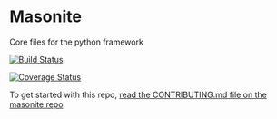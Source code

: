 # Masonite
Core files for the python framework

[![Build Status](https://travis-ci.org/MasoniteFramework/core.svg?branch=master)](https://travis-ci.org/MasoniteFramework/core) 

[![Coverage Status](https://coveralls.io/repos/github/MasoniteFramework/core/badge.svg?branch=master)](https://coveralls.io/github/MasoniteFramework/core?branch=master)

To get started with this repo, [read the CONTRIBUTING.md file on the masonite repo](https://github.com/josephmancuso/masonite/blob/master/CONTRIBUTING.md)
